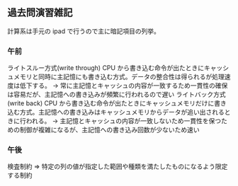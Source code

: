 ## 過去問演習雑記

計算系は手元の ipad で行うので主に暗記項目の列挙。

### 午前

ライトスルー方式(write through)
CPU から書き込む命令が出たときにキャッシュメモリと同時に主記憶にも書き込む方式。データの整合性は得られるが処理速度は低下する。
→ 常に主記憶とキャッシュの内容が一致するため一貫性の確保は容易だが、主記憶への書き込みが頻繁に行われるので遅い
ライトバック方式(write back)
CPU から書き込む命令が出たときにキャッシュメモリだけに書き込む方式。主記憶への書き込みはキャッシュメモリからデータが追い出されるときに行われる。
→ 主記憶とキャッシュの内容が一致しないため一貫性を保つための制御が複雑になるが、主記憶への書き込み回数が少ないため速い

### 午後

検査制約 => 特定の列の値が指定した範囲や種類を満たしたものになるよう限定する制約
